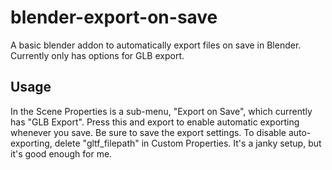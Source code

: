 # blender-export-on-save
A basic blender addon to automatically export files on save in Blender.
Currently only has options for GLB export.

## Usage
In the Scene Properties is a sub-menu, "Export on Save", which currently has "GLB Export". Press this and export to enable automatic exporting whenever you save. Be sure to save the export settings.
To disable auto-exporting, delete "gltf_filepath" in Custom Properties.
It's a janky setup, but it's good enough for me.
